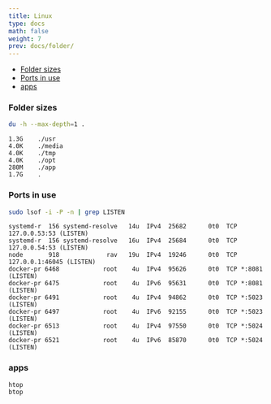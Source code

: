 ```yaml
---
title: Linux
type: docs
math: false
weight: 7
prev: docs/folder/
---
```


- [Folder sizes](#folder-sizes)
- [Ports in use](#ports-in-use)
- [apps](#apps)




### Folder sizes

```bash
du -h --max-depth=1 .
```

```
1.3G    ./usr
4.0K    ./media
4.0K    ./tmp
4.0K    ./opt
280M    ./app
1.7G    .
```

### Ports in use

```bash
sudo lsof -i -P -n | grep LISTEN
```

```
systemd-r  156 systemd-resolve   14u  IPv4  25682      0t0  TCP 127.0.0.53:53 (LISTEN)
systemd-r  156 systemd-resolve   16u  IPv4  25684      0t0  TCP 127.0.0.54:53 (LISTEN)
node       918             rav   19u  IPv4  19246      0t0  TCP 127.0.0.1:46045 (LISTEN)
docker-pr 6468            root    4u  IPv4  95626      0t0  TCP *:8081 (LISTEN)
docker-pr 6475            root    4u  IPv6  95631      0t0  TCP *:8081 (LISTEN)
docker-pr 6491            root    4u  IPv4  94862      0t0  TCP *:5023 (LISTEN)
docker-pr 6497            root    4u  IPv6  92155      0t0  TCP *:5023 (LISTEN)
docker-pr 6513            root    4u  IPv4  97550      0t0  TCP *:5024 (LISTEN)
docker-pr 6521            root    4u  IPv6  85870      0t0  TCP *:5024 (LISTEN)
```


### apps


```
htop
btop
```


